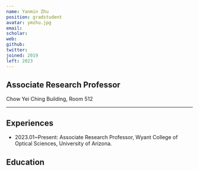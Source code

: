 ```yaml
---
name: Yanmin Zhu
position: gradstudent
avatar: ymzhu.jpg
email: 
scholar: 
web: 
github: 
twitter: 
joined: 2019
left: 2023
---
```





## Associate Research Professor

<i class="fa fa-building"></i> Chow Yei Ching Building, Room 512
 

<hr>

## Experiences
- 2023.01~Present: Associate Research Professor, Wyant College of Optical Sciences, University of Arizona.


## Education



